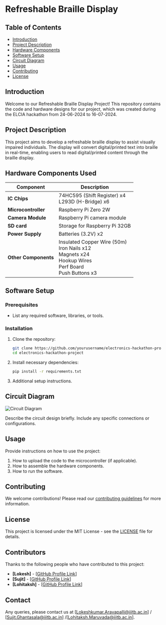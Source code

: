 # Refreshable Braille Display

## Table of Contents
- [Introduction](#introduction)
- [Project Description](#project-description)
- [Hardware Components](#hardware-components)
- [Software Setup](#software-setup)
- [Circuit Diagram](#circuit-diagram)
- [Usage](#usage)
- [Contributing](#contributing)
- [License](#license)

## Introduction
Welcome to our Refreshable Braille Display Project! This repository contains the code and hardware designs for our project, which was created during the ELCIA hackathon from 24-06-2024 to 16-07-2024.

## Project Description
This project aims to develop a refreshable braille display to assist visually impaired individuals. The display will convert digital/printed text into braille in real-time, enabling users to read digital/printed content through the braille display.

## Hardware Components Used
| **Component**       | **Description**                     |
|---------------------|-------------------------------------|
| **IC Chips**        | 74HC595 (Shift Register) x4 <br> L293D (H-Bridge) x6           |
| **Microcontroller** | Raspberry Pi Zero 2W                 |
| **Camera Module**| Raspberry Pi camera module|
| **SD card**|Storage for Raspberry Pi 32GB|
| **Power Supply**    | Batteries (3.2V) x2                    |
| **Other Components**| Insulated Copper Wire (50m) <br> Iron Nails x12 <br> Magnets x24 <br> Hookup Wires <br> Perf Board <br> Push Buttons x3|


## Software Setup
### Prerequisites
- List any required software, libraries, or tools.

### Installation
1. Clone the repository:
    ```sh
    git clone https://github.com/yourusername/electronics-hackathon-project.git
    cd electronics-hackathon-project
    ```

2. Install necessary dependencies:
    ```sh
    pip install -r requirements.txt
    ```

3. Additional setup instructions.

## Circuit Diagram
![Circuit Diagram](hardware/schematic.png)

Describe the circuit design briefly. Include any specific connections or configurations.

## Usage
Provide instructions on how to use the project:
1. How to upload the code to the microcontroller (if applicable).
2. How to assemble the hardware components.
3. How to run the software.

## Contributing
We welcome contributions! Please read our [contributing guidelines](docs/contributing.md) for more information.

## License
This project is licensed under the MIT License - see the [LICENSE](LICENSE) file for details.



## Contributors
Thanks to the following people who have contributed to this project:
- **[Lokesh]** - [[GitHub Profile Link](https://github.com/LokeshAravapalli)]
- **[Sujit]** - [[GitHub Profile Link](https://github.com/GSujit)]
- **[Lohitaksh]** - [[GitHub Profile Link](https://github.com/LohitakshMaruvada)]
  
## Contact
Any queries, please contact us at [Lokeshkumar.Aravapalli@iiitb.ac.in] / [Sujit.Ghantasala@iiitb.ac.in] /[Lohitaksh.Maruvada@iiitb.ac.in].
